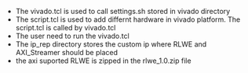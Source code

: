 * The vivado.tcl is used to call settings.sh stored in vivado directory
* The script.tcl is used to add differnt hardware in vivado platform. The script.tcl is called by vivado.tcl
* The user need to run the vivado.tcl
* The ip_rep directory stores the custom ip where RLWE and AXI_Streamer should be placed
* the axi suported RLWE is zipped in the rlwe_1.0.zip file


